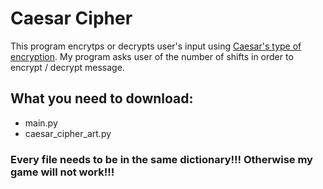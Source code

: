 # Caesar Cipher
This program encrytps or decrypts user's input using [Caesar's type of encryption](https://en.wikipedia.org/wiki/Caesar_cipher). My program asks user of the number of shifts in order to encrypt / decrypt message.
## What you need to download:
- main.py
- caesar_cipher_art.py
### Every file needs to be in the same dictionary!!! Otherwise my game will not work!!!

